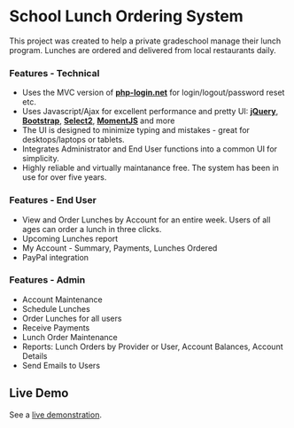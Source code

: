School Lunch Ordering System
============================

This project was created to help a private gradeschool manage their lunch program.  Lunches are ordered and delivered from local restaurants daily. 

### Features - Technical
* Uses the MVC version of **[php-login.net](http://www.php-login.net)** for login/logout/password reset etc.
* Uses Javascript/Ajax for excellent performance and pretty UI: **[jQuery]( http://jquery.com/)**, **[Bootstrap](http://getbootstrap.com/)**, **[Select2](http://ivaynberg.github.io/select2/)**, **[MomentJS](http://momentjs.com/)** and more
* The UI is designed to minimize typing and mistakes - great for desktops/laptops or tablets.
* Integrates Administrator and End User functions into a common UI for simplicity.
* Highly reliable and virtually maintanance free.  The system has been in use for over five years.

### Features - End User
* View and Order Lunches by Account for an entire week.  Users of all ages can order a lunch in three clicks.
* Upcoming Lunches report
* My Account - Summary, Payments, Lunches Ordered
* PayPal integration

### Features - Admin
* Account Maintenance
* Schedule Lunches
* Order Lunches for all users
* Receive Payments
* Lunch Order Maintenance
* Reports: Lunch Orders by Provider or User, Account Balances, Account Details
* Send Emails to Users

## Live Demo

See a [live demonstration](http://erictotten.info/orderlunches/).
